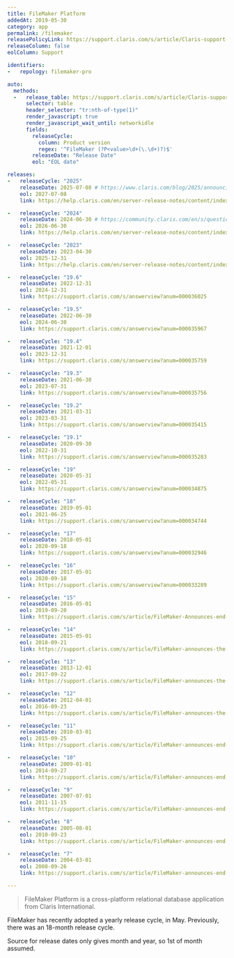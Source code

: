```yaml
---
title: FileMaker Platform
addedAt: 2019-05-30
category: app
permalink: /filemaker
releasePolicyLink: https://support.claris.com/s/article/Claris-support-policy
releaseColumn: false
eolColumn: Support

identifiers:
-   repology: filemaker-pro

auto:
  methods:
  -   release_table: https://support.claris.com/s/article/Claris-support-policy
      selector: table
      header_selector: "tr:nth-of-type(1)"
      render_javascript: true
      render_javascript_wait_until: networkidle
      fields:
        releaseCycle:
          column: Product version
          regex: '^FileMaker (?P<value>\d+(\.\d+)?)$'
        releaseDate: "Release Date"
        eol: "EOL date"

releases:
-   releaseCycle: "2025"
    releaseDate: 2025-07-08 # https://www.claris.com/blog/2025/announcing-the-2025-release-of-claris-filemaker
    eol: 2027-07-08
    link: https://help.claris.com/en/server-release-notes/content/index.html

-   releaseCycle: "2024"
    releaseDate: 2024-06-30 # https://community.claris.com/en/s/question/0D5Vy000009idtMKAQ/introducing-claris-filemaker-2024
    eol: 2026-06-30
    link: https://help.claris.com/en/server-release-notes/content/index.html

-   releaseCycle: "2023"
    releaseDate: 2023-04-30
    eol: 2025-12-31
    link: https://help.claris.com/en/server-release-notes/content/index.html

-   releaseCycle: "19.6"
    releaseDate: 2022-12-31
    eol: 2024-12-31
    link: https://support.claris.com/s/answerview?anum=000036025

-   releaseCycle: "19.5"
    releaseDate: 2022-06-30
    eol: 2024-06-30
    link: https://support.claris.com/s/answerview?anum=000035967

-   releaseCycle: "19.4"
    releaseDate: 2021-12-01
    eol: 2023-12-31
    link: https://support.claris.com/s/answerview?anum=000035759

-   releaseCycle: "19.3"
    releaseDate: 2021-06-30
    eol: 2023-07-31
    link: https://support.claris.com/s/answerview?anum=000035756

-   releaseCycle: "19.2"
    releaseDate: 2021-03-31
    eol: 2023-03-31
    link: https://support.claris.com/s/answerview?anum=000035415

-   releaseCycle: "19.1"
    releaseDate: 2020-09-30
    eol: 2022-10-31
    link: https://support.claris.com/s/answerview?anum=000035283

-   releaseCycle: "19"
    releaseDate: 2020-05-31
    eol: 2022-05-31
    link: https://support.claris.com/s/answerview?anum=000034875

-   releaseCycle: "18"
    releaseDate: 2019-05-01
    eol: 2021-06-25
    link: https://support.claris.com/s/answerview?anum=000034744

-   releaseCycle: "17"
    releaseDate: 2018-05-01
    eol: 2020-09-18
    link: https://support.claris.com/s/answerview?anum=000032946

-   releaseCycle: "16"
    releaseDate: 2017-05-01
    eol: 2020-09-18
    link: https://support.claris.com/s/answerview?anum=000033289

-   releaseCycle: "15"
    releaseDate: 2016-05-01
    eol: 2019-09-20
    link: https://support.claris.com/s/article/FileMaker-Announces-end-of-support-for-FileMaker-15-Platform

-   releaseCycle: "14"
    releaseDate: 2015-05-01
    eol: 2018-09-21
    link: https://support.claris.com/s/article/FileMaker-announces-the-end-of-support-for-FileMaker-14-Platform

-   releaseCycle: "13"
    releaseDate: 2013-12-01
    eol: 2017-09-22
    link: https://support.claris.com/s/article/FileMaker-announces-the-end-of-support-for-FileMaker-13-Platform-1503693097684

-   releaseCycle: "12"
    releaseDate: 2012-04-01
    eol: 2016-09-23
    link: https://support.claris.com/s/article/FileMaker-announces-the-end-of-support-for-FileMaker-12-product-family-1503693084416

-   releaseCycle: "11"
    releaseDate: 2010-03-01
    eol: 2015-09-25
    link: https://support.claris.com/s/article/FileMaker-announces-end-of-support-for-FileMaker-11-product-family-1503693064486

-   releaseCycle: "10"
    releaseDate: 2009-01-01
    eol: 2014-09-27
    link: https://support.claris.com/s/article/FileMaker-announces-end-of-support-for-FileMaker-10-product-family-1503693016862

-   releaseCycle: "9"
    releaseDate: 2007-07-01
    eol: 2011-11-15
    link: https://support.claris.com/s/article/FileMaker-announces-end-of-support-for-FileMaker-9-product-family-1503693019973

-   releaseCycle: "8"
    releaseDate: 2005-08-01
    eol: 2010-09-23
    link: https://support.claris.com/s/article/FileMaker-announces-end-of-support-for-FileMaker-8-product-family-1503692966443

-   releaseCycle: "7"
    releaseDate: 2004-03-01
    eol: 2008-09-26
    link: https://support.claris.com/s/article/FileMaker-announces-end-of-support-for-FileMaker-7-product-family-1503692949742

---
```


> FileMaker Platform is a cross-platform relational database application from Claris International.

FileMaker has recently adopted a yearly release cycle, in May. Previously, there was an 18-month
release cycle.

Source for release dates only gives month and year, so 1st of month assumed.
